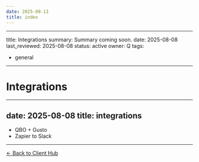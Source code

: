 ```yaml
---
date: 2025-08-11
title: index
---
```

---
title: Integrations
summary: Summary coming soon.
date: 2025-08-08
last_reviewed: 2025-08-08
status: active
owner: Q
tags:
- general
---
# Integrations

---
date: 2025-08-08
title: integrations
---
- QBO + Gusto
- Zapier to Slack

---
[← Back to Client Hub](https://www.builtbyrays.com/Client-Vault/portal)
